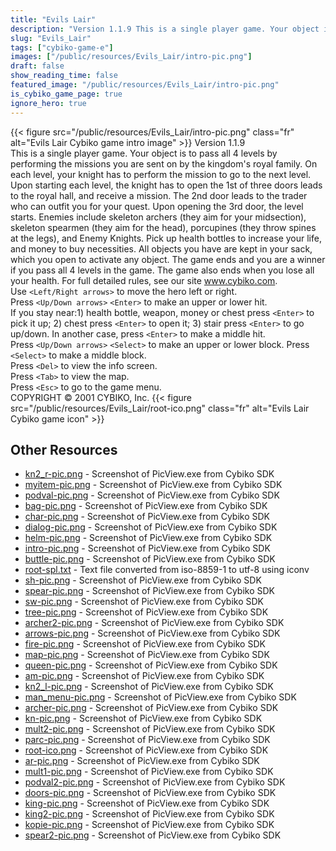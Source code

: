 ```yaml
---
title: "Evils Lair"
description: "Version 1.1.9 This is a single player game. Your object is to pass all 4 levels by performing the missions you are sent on by the kingdom's royal family. On each level, your knight has to perform the mission to go to the next level. Upon starting each level, the knight has to op..."
slug: "Evils_Lair"
tags: ["cybiko-game-e"]
images: ["/public/resources/Evils_Lair/intro-pic.png"]
draft: false
show_reading_time: false
featured_image: "/public/resources/Evils_Lair/intro-pic.png"
is_cybiko_game_page: true
ignore_hero: true
---
```

{{< figure src="/public/resources/Evils_Lair/intro-pic.png" class="fr" alt="Evils Lair Cybiko game intro image" >}}
Version 1.1.9 \
This is a single player game. Your object is to pass all 4 levels by performing the missions you are sent on by the kingdom's royal family. On each level, your knight has to perform the mission to go to the next level. Upon starting each level, the knight has to open the 1st of three doors leads to the royal hall, and receive a mission. The 2nd door leads to the trader who can outfit you for your quest. Upon opening the 3rd door, the level starts. Enemies include skeleton archers (they aim for your midsection), skeleton spearmen (they aim for the head), porcupines (they throw spines at the legs), and Enemy Knights. Pick up health bottles to increase your life, and money to buy necessities. All objects you have are kept in your sack, which you open to activate any object. The game ends and you are a winner if you pass all 4 levels in the game. The game also ends when you lose all your health. For full detailed rules, see our site www.cybiko.com. \
Use `<Left/Right arrows>`  to move the hero left or right. \
Press `<Up/Down arrows>` `<Enter>`  to make an upper or lower hit. \
If you stay near:1) health bottle, weapon, money or chest press `<Enter>`  to pick it up; 2) chest press `<Enter>`  to open it; 3) stair press `<Enter>`  to go up/down.  In another case, press `<Enter>`  to make a middle hit. \
Press `<Up/Down arrows>` `<Select>`  to make an upper or lower block. Press `<Select>`  to make a middle block. \
Press `<Del>`  to view the info screen. \
Press `<Tab>`  to view the map. \
Press `<Esc>`  to go to the game menu. \
COPYRIGHT © 2001 CYBIKO, Inc. {{< figure src="/public/resources/Evils_Lair/root-ico.png" class="fr" alt="Evils Lair Cybiko game icon" >}}

## Other Resources
* [kn2_r-pic.png](/public/resources/Evils_Lair/kn2_r-pic.png) - Screenshot of PicView.exe from Cybiko SDK
* [myitem-pic.png](/public/resources/Evils_Lair/myitem-pic.png) - Screenshot of PicView.exe from Cybiko SDK
* [podval-pic.png](/public/resources/Evils_Lair/podval-pic.png) - Screenshot of PicView.exe from Cybiko SDK
* [bag-pic.png](/public/resources/Evils_Lair/bag-pic.png) - Screenshot of PicView.exe from Cybiko SDK
* [char-pic.png](/public/resources/Evils_Lair/char-pic.png) - Screenshot of PicView.exe from Cybiko SDK
* [dialog-pic.png](/public/resources/Evils_Lair/dialog-pic.png) - Screenshot of PicView.exe from Cybiko SDK
* [helm-pic.png](/public/resources/Evils_Lair/helm-pic.png) - Screenshot of PicView.exe from Cybiko SDK
* [intro-pic.png](/public/resources/Evils_Lair/intro-pic.png) - Screenshot of PicView.exe from Cybiko SDK
* [buttle-pic.png](/public/resources/Evils_Lair/buttle-pic.png) - Screenshot of PicView.exe from Cybiko SDK
* [root-spl.txt](/public/resources/Evils_Lair/root-spl.txt) - Text file converted from iso-8859-1 to utf-8 using iconv
* [sh-pic.png](/public/resources/Evils_Lair/sh-pic.png) - Screenshot of PicView.exe from Cybiko SDK
* [spear-pic.png](/public/resources/Evils_Lair/spear-pic.png) - Screenshot of PicView.exe from Cybiko SDK
* [sw-pic.png](/public/resources/Evils_Lair/sw-pic.png) - Screenshot of PicView.exe from Cybiko SDK
* [tree-pic.png](/public/resources/Evils_Lair/tree-pic.png) - Screenshot of PicView.exe from Cybiko SDK
* [archer2-pic.png](/public/resources/Evils_Lair/archer2-pic.png) - Screenshot of PicView.exe from Cybiko SDK
* [arrows-pic.png](/public/resources/Evils_Lair/arrows-pic.png) - Screenshot of PicView.exe from Cybiko SDK
* [fire-pic.png](/public/resources/Evils_Lair/fire-pic.png) - Screenshot of PicView.exe from Cybiko SDK
* [map-pic.png](/public/resources/Evils_Lair/map-pic.png) - Screenshot of PicView.exe from Cybiko SDK
* [queen-pic.png](/public/resources/Evils_Lair/queen-pic.png) - Screenshot of PicView.exe from Cybiko SDK
* [am-pic.png](/public/resources/Evils_Lair/am-pic.png) - Screenshot of PicView.exe from Cybiko SDK
* [kn2_l-pic.png](/public/resources/Evils_Lair/kn2_l-pic.png) - Screenshot of PicView.exe from Cybiko SDK
* [man_menu-pic.png](/public/resources/Evils_Lair/man_menu-pic.png) - Screenshot of PicView.exe from Cybiko SDK
* [archer-pic.png](/public/resources/Evils_Lair/archer-pic.png) - Screenshot of PicView.exe from Cybiko SDK
* [kn-pic.png](/public/resources/Evils_Lair/kn-pic.png) - Screenshot of PicView.exe from Cybiko SDK
* [mult2-pic.png](/public/resources/Evils_Lair/mult2-pic.png) - Screenshot of PicView.exe from Cybiko SDK
* [parc-pic.png](/public/resources/Evils_Lair/parc-pic.png) - Screenshot of PicView.exe from Cybiko SDK
* [root-ico.png](/public/resources/Evils_Lair/root-ico.png) - Screenshot of PicView.exe from Cybiko SDK
* [ar-pic.png](/public/resources/Evils_Lair/ar-pic.png) - Screenshot of PicView.exe from Cybiko SDK
* [mult1-pic.png](/public/resources/Evils_Lair/mult1-pic.png) - Screenshot of PicView.exe from Cybiko SDK
* [podval2-pic.png](/public/resources/Evils_Lair/podval2-pic.png) - Screenshot of PicView.exe from Cybiko SDK
* [doors-pic.png](/public/resources/Evils_Lair/doors-pic.png) - Screenshot of PicView.exe from Cybiko SDK
* [king-pic.png](/public/resources/Evils_Lair/king-pic.png) - Screenshot of PicView.exe from Cybiko SDK
* [king2-pic.png](/public/resources/Evils_Lair/king2-pic.png) - Screenshot of PicView.exe from Cybiko SDK
* [kopie-pic.png](/public/resources/Evils_Lair/kopie-pic.png) - Screenshot of PicView.exe from Cybiko SDK
* [spear2-pic.png](/public/resources/Evils_Lair/spear2-pic.png) - Screenshot of PicView.exe from Cybiko SDK
